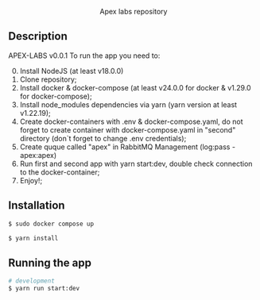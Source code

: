   <p align="center">Apex labs repository</p>

## Description

APEX-LABS v0.0.1
To run the app you need to:

0. Install NodeJS (at least v18.0.0)
1. Clone repository;
2. Install docker & docker-compose (at least v24.0.0 for docker & v1.29.0 for docker-compose);
3. Install node_modules dependencies via yarn (yarn version at least v1.22.19);
4. Create docker-containers with .env & docker-compose.yaml, do not forget to create container with docker-compose.yaml in "second" directory (don`t forget to change .env credentials);
5. Create quque called "apex" in RabbitMQ Management (log:pass - apex:apex)
6. Run first and second app with yarn start:dev, double check connection to the docker-container;
7. Enjoy!;

## Installation

```bash
$ sudo docker compose up
```

```bash
$ yarn install
```

## Running the app

```bash
# development
$ yarn run start:dev